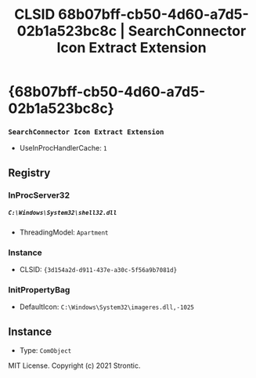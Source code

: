 ﻿---
title: "CLSID 68b07bff-cb50-4d60-a7d5-02b1a523bc8c | SearchConnector Icon Extract Extension"
excerpt: What is COM-Object CLSID 68b07bff-cb50-4d60-a7d5-02b1a523bc8c?
---

# {68b07bff-cb50-4d60-a7d5-02b1a523bc8c}

### `SearchConnector Icon Extract Extension`
* UseInProcHandlerCache: `1`

## Registry


### InProcServer32

##### `C:\Windows\System32\shell32.dll`
* ThreadingModel: `Apartment`

### Instance

* CLSID: `{3d154a2d-d911-437e-a30c-5f56a9b7081d}`

### InitPropertyBag

* DefaultIcon: `C:\Windows\System32\imageres.dll,-1025`

## Instance

* Type: `ComObject`

MIT License. Copyright (c) 2021 Strontic.


